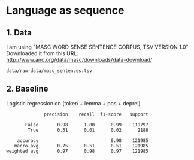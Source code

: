 # Language as sequence

## 1. Data

I am using "MASC WORD SENSE SENTENCE CORPUS, TSV VERSION 1.0"
Downloaded it from this URL: http://www.anc.org/data/masc/downloads/data-download/

```
data/raw-data/masc_sentences.tsv
```

## 2. Baseline
Logistic regression on (token + lemma + pos + deprel)
```
              precision    recall  f1-score   support

       False       0.98      1.00      0.99    119797
        True       0.51      0.01      0.02      2188

    accuracy                           0.98    121985
   macro avg       0.75      0.51      0.51    121985
weighted avg       0.97      0.98      0.97    121985
```
